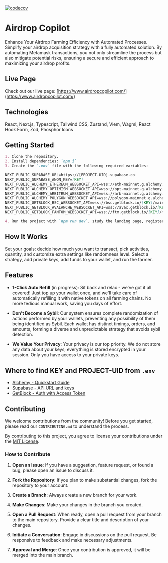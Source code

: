 [![codecov](https://codecov.io/gh/rvVcNk2p/airdrop-farmer/graph/badge.svg?token=98YU9XALVU)](https://codecov.io/gh/rvVcNk2p/airdrop-farmer)

# Airdrop Copilot

Enhance Your Airdrop Farming Efficiency with Automated Processes. Simplify your airdrop acquisition strategy with a fully automated solution. By automating Metamask transactions, you not only streamline the process but also mitigate potential risks, ensuring a secure and efficient approach to maximizing your airdrop profits.

## Live Page

Check out our live page: [https://www.airdropcopilot.com/](https://www.airdropcopilot.com/)

## Technologies

React, Next.js, Typescript, Tailwind CSS, Zustand, Viem, Wagmi, React Hook Form, Zod, Phosphor Icons

## Getting Started

```markdown
1. Clone the repository.
2. Install dependencies: `npm i`
3. Create the `.env` file with the following required variables:

NEXT_PUBLIC_SUPABASE_URL=https://[PROJECT-UID].supabase.co
NEXT_PUBLIC_SUPABASE_ANON_KEY=[KEY]
NEXT_PUBLIC_ALCHEMY_ETHEREUM_WEBSOCKET_API=wss://eth-mainnet.g.alchemy.com/v2/[KEY]
NEXT_PUBLIC_ALCHEMY_OPTIMISM_WEBSOCKET_API=wss://opt-mainnet.g.alchemy.com/v2/[KEY]
NEXT_PUBLIC_ALCHEMY_ARBITRUM_WEBSOCKET_API=wss://arb-mainnet.g.alchemy.com/v2/[KEY]
NEXT_PUBLIC_ALCHEMY_POLYGON_WEBSOCKET_API=wss://polygon-mainnet.g.alchemy.com/v2/[KEY]
NEXT_PUBLIC_GETBLOCK_BSC_WEBSOCKET_API=wss://bsc.getblock.io/[KEY]/mainnet/
NEXT_PUBLIC_GETBLOCK_AVALANCHE_WEBSOCKET_API=wss://avax.getblock.io/[KEY]/mainnet/ext/bc/C/ws
NEXT_PUBLIC_GETBLOCK_FANTOM_WEBSOCKET_API=wss://ftm.getblock.io/[KEY]/mainnet/

4. Run the project with `npm run dev`, study the landing page, register an account, and start the airdrop farming.
```

## How It Works

Set your goals: decide how much you want to transact, pick activities, quantity, and customize extra settings like randomness level. Select a strategy, add private keys, add funds to your wallet, and run the farmer.

## Features

- **1-Click Auto Refill** (in progress): Sit back and relax - we've got it all covered! Just top up your wallet once, and we'll take care of automatically refilling it with native tokens on all farming chains. No more tedious manual work, saving you days of effort.

- **Don't Become a Sybil**: Our system ensures complete randomization of actions performed by your wallets, preventing any possibility of them being identified as Sybil. Each wallet has distinct timings, orders, and amounts, forming a diverse and unpredictable strategy that avoids sybil detection.

- **We Value Your Privacy**: Your privacy is our top priority. We do not store any data about your keys; everything is stored encrypted in your session. Only you have access to your private keys.

## Where to find KEY and PROJECT-UID from `.env`

- [Alchemy - Quickstart Guide](https://docs.alchemy.com/docs/alchemy-quickstart-guide)
- [Supabase - API URL and keys](https://supabase.com/docs/guides/api#api-url-and-keys)
- [GetBlock - Auth with Access Token](https://getblock.io/docs/get-started/auth-with-access-token/)

## Contributing

We welcome contributions from the community! Before you get started, please read our `CONTRIBUTING.md` to understand the process.

By contributing to this project, you agree to license your contributions under the [MIT License](http://choosealicense.com/licenses/mit/).

### How to Contribute

1. **Open an Issue**: If you have a suggestion, feature request, or found a bug, please open an issue to discuss it.

2. **Fork the Repository**: If you plan to make substantial changes, fork the repository to your account.

3. **Create a Branch**: Always create a new branch for your work.

4. **Make Changes**: Make your changes in the branch you created.

5. **Open a Pull Request**: When ready, open a pull request from your branch to the main repository. Provide a clear title and description of your changes.

6. **Initiate a Conversation**: Engage in discussions on the pull request. Be responsive to feedback and make necessary adjustments.

7. **Approval and Merge**: Once your contribution is approved, it will be merged into the main branch.
